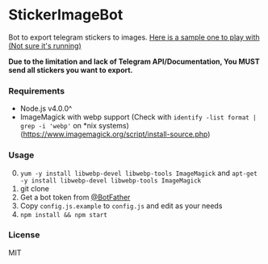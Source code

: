 StickerImageBot
===============

Bot to export telegram stickers to images. [Here is a sample one to play with (Not sure it's running)](https://telegram.me/OneImage_Bot)

**Due to the limitation and lack of Telegram API/Documentation, You MUST send all stickers you want to export.**

### Requirements

* Node.js v4.0.0^
* ImageMagick with webp support (Check with `identify -list format | grep -i 'webp'` on *nix systems) (https://www.imagemagick.org/script/install-source.php)

### Usage
0. `yum -y install libwebp-devel libwebp-tools ImageMagick`  and  `apt-get -y install libwebp-devel libwebp-tools ImageMagick`
1. git clone
2. Get a bot token from [@BotFather](https://telegram.me/BotFather)
3. Copy `config.js.example` to `config.js` and edit as your needs
4. `npm install && npm start`

### License

MIT

